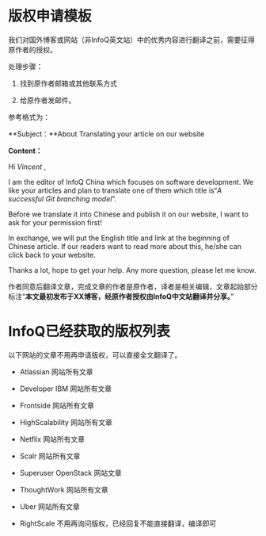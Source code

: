 # 版权申请模板

我们对国外博客或网站（非InfoQ英文站）中的优秀内容进行翻译之前，需要征得原作者的授权。

处理步骤：

1. 找到原作者邮箱或其他联系方式

2. 给原作者发邮件。


参考格式为：

**Subject：**About Translating your article on our website

**Content：**

Hi _Vincent_ ,

I am the editor of InfoQ China which focuses on software development. We like your articles and plan to translate one of them which title is“_A successful Git branching model_”.

Before we translate it into Chinese and publish it on our website, I want to ask for your permission first!

In exchange, we will put the English title and link at the beginning of Chinese article. If our readers want to read more about this, he\/she can click back to your website.

Thanks a lot, hope to get your help. Any more question, please let me know.

作者同意后翻译文章，完成文章的作者是原作者，译者是相关编辑，文章起始部分标注“**本文最初发布于XX博客，经原作者授权由InfoQ中文站翻译并分享。**”



# InfoQ已经获取的版权列表

以下网站的文章不用再申请版权，可以直接全文翻译了。

*  Atlassian 网站所有文章

* Developer IBM 网站所有文章

* Frontside 网站所有文章

* HighScalability 网站所有文章

* Netflix 网站所有文章

* Scalr 网站所有文章

* Superuser OpenStack 网站文章

* ThoughtWork 网站所有文章

* Uber 网站所有文章


* RightScale 不用再询问版权，已经回复不能直接翻译，编译即可 


